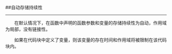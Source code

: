 ##自动存储持续性

---

&emsp;&emsp;在默认情况下，在函数中声明的函数参数和变量的存储持续性为自动，作用域为局部，没有链接性。

&emsp;&emsp;如果在代码块中定义了变量，则该变量的存在时间和作用域将被限制在该代码块内。